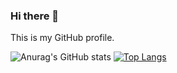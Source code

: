 ### Hi there 👋
This is my GitHub profile.

<!--
**nicolastrada/nicolastrada** is a ✨ _special_ ✨ repository because its `README.md` (this file) appears on your GitHub profile.

Here are some ideas to get you started:

- 🔭 I’m currently working on ...
- 🌱 I’m currently learning ...
- 👯 I’m looking to collaborate on ...
- 🤔 I’m looking for help with ...
- 💬 Ask me about ...
- 📫 How to reach me: ...
- 😄 Pronouns: ...
- ⚡ Fun fact: ...


[![Top Langs](https://github-readme-stats.vercel.app/api/top-langs/?username=nicolastrada&theme=dark)](https://github.com/nicolastrada/github-readme-stats)
-->

![Anurag's GitHub stats](https://github-readme-stats.vercel.app/api?username=nicolastrada&show_icons=true&theme=dark)
[![Top Langs](https://github-readme-stats.vercel.app/api/top-langs/?username=nicolastrada&theme=dark)](https://github.com/nicolastrada/github-readme-stats)
